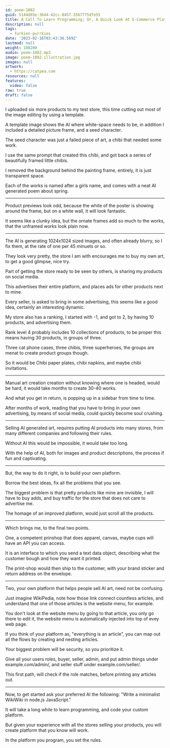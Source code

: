 ```yaml
---
id: poem-1082
guid: 5144d85e-3644-42cc-8457-35b7775dfe55
title: A Call To Learn Programming; Or, A Quick Look At E-Commerce Platforms
description: null
tags:
  - furkies-purrkies
date: '2023-02-16T03:43:36.569Z'
lastmod: null
weight: 108200
audio: poem-1082.mp3
image: poem-1082-illustration.jpg
images: null
artwork:
  - https://catpea.com
resources: null
features:
  video: false
raw: true
draft: false
---
```


I uploaded six more products to my test store,
this time cutting out most of the image editing by using a template.

A template image shows the AI where white-space needs to be,
in addition I included a detailed picture frame, and a seed character.

The seed character was just a failed piece of art,
a chibi that needed some work.

I use the same prompt that created this chibi,
and got back a series of beautifully framed little chibis.

I removed the background behind the painting frame,
entirely, it is just transparent space.

Each of the works is named after a girls name,
and comes with a neat AI generated poem about spring.

---

Product previews look odd, because the white of the poster is showing around the frame,
but on a white wall, it will look fantastic.

It seems like a clunky idea, but the ornate frames add so much to the works,
that the unframed works look plain now.

---

The AI is generating 1024x1024 sized images,
and often already blurry, so I fix them, at the rate of one per 45 minuets or so.

They look very pretty, the store I am with encourages me to buy my own art,
to get a good glimpse, nice try.

Part of getting the store ready to be seen by others,
is sharing my products on social media.

This advertises their entire platform,
and places ads for other products next to mine.

Every seller, is asked to bring in some advertising,
this seems like a good idea, certainly an interesting dynamic.

My store also has a ranking, I started with -1,
and got to 2, by having 10 products, and advertising them.

Rank level 4 probably includes 10 collections of products,
to be proper this means having 30 products, in groups of three.

Three cat phone cases, three chibis, three superheroes,
the groups are menat to create product groups though.

So it would be Chibi paper plates, chibi napkins,
and maybe chibi invitations.

---

Manual art creation creation without knowing where one is headed,
would be hard, it would take months to create 30-40 works.

And what you get in return,
is popping up in a sidebar from time to time.

After months of work, reading that you have to bring in your own advertising,
by means of social media, could quickly become soul crushing.

---

Selling AI generated art, requires putting AI products into many stores,
from many different companies and following their rules.

Without AI this would be impossible,
it would take too long.

With the help of AI, both for images and product descriptions,
the process if fun and captivating.

---

But, the way to do it right,
is to build your own platform.

Borrow the best ideas,
fix all the problems that you see.

The biggest problem is that pretty products like mine are invisible,
I will have to buy adds, and buy traffic for the store that does not care to advertise me.

The homage of an improved platform,
would just scroll all the products.

---

Which brings me,
to the final two points.

One, a competent prinshop that does apparel, canvas, maybe cups will have an API you can access.

It is an interface to which you send a text data object,
describing what the customer bough and how they want it printed.

The print-shop would then ship to the customer,
with your brand sticker and return address on the envelope.

---

Two, your own platform that helps people sell AI art,
need not be confusing.

Just imagine WikiPedia, note how those link connect countless articles,
and understand that one of those articles is the website menu, for example.

You don't look at the website menu by going to that article,
you only go there to edit it, the website menu is automatically injected into top of evey web page.

If you think of your platform as, "everything is an article",
you can map out all the flows by creating and nesting articles.

Your biggest problem will be security,
so you prioritize it.

Give all your users roles, buyer, seller, admin,
and put admin things under example.com/admin/, and seller stuff under example.com/seller/.

This first path, will check if the role matches,
before printing any articles out.

---

Now, to get started ask your preferred AI the following:
"Write a minimalist WikiWiki in node.js JavaScript."

It will take a long while to learn programming,
and code your custom platform.

But given your experience with all the stores selling your products,
you will create platform that you know will work.

In the platform you program,
you set the rules.
